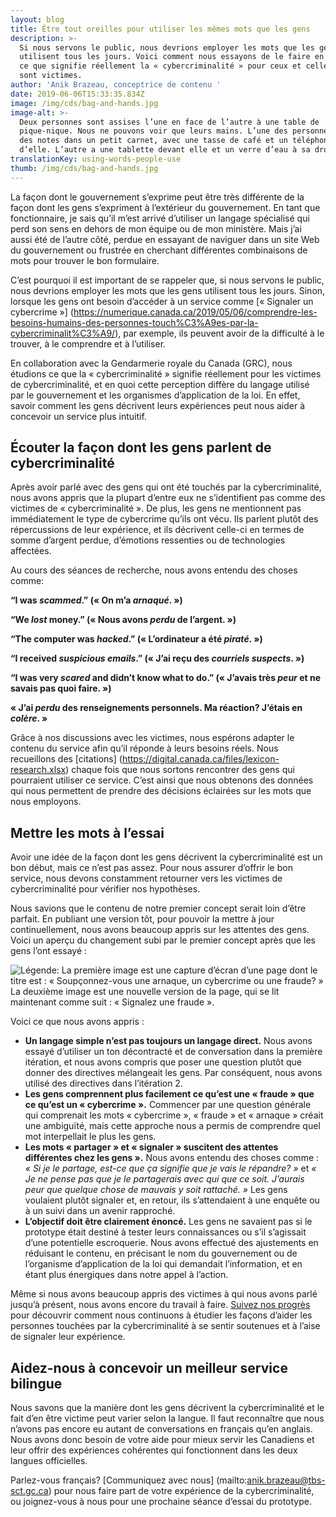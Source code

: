 ```yaml
---
layout: blog
title: Être tout oreilles pour utiliser les mêmes mots que les gens
description: >-
  Si nous servons le public, nous devrions employer les mots que les gens
  utilisent tous les jours. Voici comment nous essayons de le faire en étudiant
  ce que signifie réellement la « cybercriminalité » pour ceux et celles qui en
  sont victimes.
author: 'Anik Brazeau, conceptrice de contenu '
date: 2019-06-06T15:33:35.834Z
image: /img/cds/bag-and-hands.jpg
image-alt: >-
  Deux personnes sont assises l’une en face de l’autre à une table de
  pique-nique. Nous ne pouvons voir que leurs mains. L’une des personnes prend
  des notes dans un petit carnet, avec une tasse de café et un téléphone à côté
  d’elle. L’autre a une tablette devant elle et un verre d’eau à sa droite.
translationKey: using-words-people-use
thumb: /img/cds/bag-and-hands.jpg
---
```

La façon dont le gouvernement s’exprime peut être très différente de la façon dont les gens s’expriment à l’extérieur du gouvernement. En tant que fonctionnaire, je sais qu’il m’est arrivé d’utiliser un langage spécialisé qui perd son sens en dehors de mon équipe ou de mon ministère. Mais j’ai aussi été de l’autre côté, perdue en essayant de naviguer dans un site Web du gouvernement ou frustrée en cherchant différentes combinaisons de mots pour trouver le bon formulaire. 

C’est pourquoi il est important de se rappeler que, si nous servons le public, nous devrions employer les mots que les gens utilisent tous les jours. Sinon, lorsque les gens ont besoin d’accéder à un service comme [« Signaler un cybercrime »] (https://numerique.canada.ca/2019/05/06/comprendre-les-besoins-humains-des-personnes-touch%C3%A9es-par-la-cybercriminalit%C3%A9/), par exemple, ils peuvent avoir de la difficulté à le trouver, à le comprendre et à l’utiliser.  

En collaboration avec la Gendarmerie royale du Canada (GRC), nous étudions ce que la « cybercriminalité » signifie réellement pour les victimes de cybercriminalité, et en quoi cette perception diffère du langage utilisé par le gouvernement et les organismes d’application de la loi. En effet, savoir comment les gens décrivent leurs expériences peut nous aider à concevoir un service plus intuitif.

## Écouter la façon dont les gens parlent de cybercriminalité

Après avoir parlé avec des gens qui ont été touchés par la cybercriminalité, nous avons appris que la plupart d’entre eux ne s’identifient pas comme des victimes de « cybercriminalité ». De plus, les gens ne mentionnent pas immédiatement le type de cybercrime qu’ils ont vécu. Ils parlent plutôt des répercussions de leur expérience, et ils décrivent celle-ci en termes de somme d’argent perdue, d’émotions ressenties ou de technologies affectées. 

Au cours des séances de recherche, nous avons entendu des choses comme: 

**“I was *scammed*.” (« On m’a *arnaqué*. »)**

**“We *lost* money.” (« Nous avons *perdu* de l’argent. »)**

**“The computer was *hacked*.” (« L’ordinateur a été *piraté*. »)**

**“I received *suspicious emails*.” (« J’ai reçu des *courriels suspects*. »)**

**“I was very *scared* and didn’t know what to do.” (« J’avais très *peur* et ne savais pas quoi faire. »)**

**« J’ai *perdu* des renseignements personnels. Ma réaction? J’étais en *colère*. »**

Grâce à nos discussions avec les victimes, nous espérons adapter le contenu du service afin qu’il réponde à leurs besoins réels. Nous recueillons des [citations] (https://digital.canada.ca/files/lexicon-research.xlsx) chaque fois que nous sortons rencontrer des gens qui pourraient utiliser ce service. C’est ainsi que nous obtenons des données qui nous permettent de prendre des décisions éclairées sur les mots que nous employons.

## Mettre les mots à l’essai

Avoir une idée de la façon dont les gens décrivent la cybercriminalité est un bon début, mais ce n’est pas assez. Pour nous assurer d’offrir le bon service, nous devons constamment retourner vers les victimes de cybercriminalité pour vérifier nos hypothèses. 

Nous savions que le contenu de notre premier concept serait loin d’être parfait. En publiant une version tôt, pour pouvoir la mettre à jour continuellement, nous avons beaucoup appris sur les attentes des gens. Voici un aperçu du changement subi par le premier concept après que les gens l’ont essayé :


![Légende: La première image est une capture d’écran d’une page dont le titre est : « Soupçonnez-vous une arnaque, un cybercrime ou une fraude? » La deuxième image est une nouvelle version de la page, qui se lit maintenant comme suit : « Signalez une fraude ».](/img/cds/french-concept-test.png)

Voici ce que nous avons appris :

* **Un langage simple n’est pas toujours un langage direct.** Nous avons essayé d’utiliser un ton décontracté et de conversation dans la première itération, et nous avons compris que poser une question plutôt que donner des directives mélangeait les gens. Par conséquent, nous avons utilisé des directives dans l’itération 2. 
* **Les gens comprennent plus facilement ce qu’est une « fraude » que ce qu’est un « cybercrime ».** Commencer par une question générale qui comprenait les mots « cybercrime », « fraude » et « arnaque » créait une ambiguïté, mais cette approche nous a permis de comprendre quel mot interpellait le plus les gens.
* **Les mots « partager » et « signaler » suscitent des attentes différentes chez les gens ».** Nous avons entendu des choses comme : *« Si je le partage, est-ce que ça signifie que je vais le répandre? »* et *« Je ne pense pas que je le partagerais avec qui que ce soit. J’aurais peur que quelque chose de mauvais y soit rattaché. »* Les gens voulaient plutôt signaler et, en retour, ils s’attendaient à une enquête ou à un suivi dans un avenir rapproché.
* **L’objectif doit être clairement énoncé.** Les gens ne savaient pas si le prototype était destiné à tester leurs connaissances ou s’il s’agissait d’une potentielle escroquerie. Nous avons effectué des ajustements en réduisant le contenu, en précisant le nom du gouvernement ou de l’organisme d’application de la loi qui demandait l’information, et en étant plus énergiques dans notre appel à l’action.

Même si nous avons beaucoup appris des victimes à qui nous avons parlé jusqu’à présent, nous avons encore du travail à faire. [Suivez nos progrès](https://github.com/cds-snc/report-a-cybercrime) pour découvrir comment nous continuons à étudier les façons d’aider les personnes touchées par la cybercriminalité à se sentir soutenues et à l’aise de signaler leur expérience.

## Aidez-nous à concevoir un meilleur service bilingue

Nous savons que la manière dont les gens décrivent la cybercriminalité et le fait d’en être victime peut varier selon la langue. Il faut reconnaître que nous n’avons pas encore eu autant de conversations en français qu’en anglais. Nous avons donc besoin de votre aide pour mieux servir les Canadiens et leur offrir des expériences cohérentes qui fonctionnent dans les deux langues officielles. 

Parlez-vous français? [Communiquez avec nous] (mailto:anik.brazeau@tbs-sct.gc.ca) pour nous faire part de votre expérience de la cybercriminalité, ou joignez-vous à nous pour une prochaine séance d’essai du prototype.
